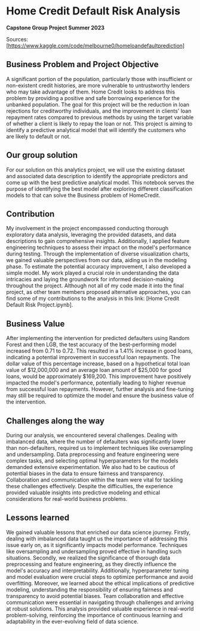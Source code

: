 # Home Credit Default Risk Analysis
**Capstone Group Project Summer 2023**

Sources: [https://www.kaggle.com/code/melbourne0/homeloandefaultprediction]

## Business Problem and Project Objective   
A significant portion of the population, particularly those with insufficient or non-existent credit histories, are more vulnerable to untrustworthy lenders who may take advantage of them. Home Credit looks to address this problem by providing a positive and safe borrowing experience for the unbanked population.
The goal for this project will be the reduction in loan rejections for creditworthy individuals, and the improvement in clients' loan repayment rates compared to previous methods by using the target variable of whether a client is likely to repay the loan or not. This project is aiming to identify a predictive analytical model that will identify the customers who are likely to default or not.

## Our group solution
For our solution on this analytics project, we will use the existing dataset and associated data description to identify the appropriate predictors and come up with the best predictive analytical model. This notebook serves the purpose of identifying the best model after exploring different classification models to that can solve the Business problem of HomeCredit.

## Contribution 
My involvement in the project encompassed conducting thorough exploratory data analysis, leveraging the provided datasets, and data descriptions to gain comprehensive insights. Additionally, I applied feature engineering techniques to assess their impact on the model's performance during testing. Through the implementation of diverse visualization charts, we gained valuable perspectives from our data, aiding us in the modeling phase. To estimate the potential accuracy improvement, I also developed a simple model. My work played a crucial role in understanding the data intricacies and laying the groundwork for informed decision-making throughout the project. Although not all of my code made it into the final project, as other team members proposed alternative approaches, you can find some of my contributions to the analysis in this link: [Home Credit Default Risk Project.ipynb].

## Business Value
After implementing the intervention for predicted defaulters using Random Forest and then LGB, the test accuracy of the best-performing model increased from 0.71 to 0.72. This resulted in a 1.41% increase in good loans, indicating a potential improvement in successful loan repayments. The dollar value of this percentage increase, based on a hypothetical total loan value of $12,000,000 and an average loan amount of $25,000 for good loans, would be approximately $169,200. This improvement have positively impacted the model's performance, potentially leading to higher revenue from successful loan repayments. However, further analysis and fine-tuning may still be required to optimize the model and ensure the business value of the intervention.

## Challenges along the way
During our analysis, we encountered several challenges. Dealing with imbalanced data, where the number of defaulters was significantly lower than non-defaulters, required us to implement techniques like oversampling and undersampling. Data preprocessing and feature engineering were complex tasks, and selecting optimal hyperparameters for the models demanded extensive experimentation. We also had to be cautious of potential biases in the data to ensure fairness and transparency. Collaboration and communication within the team were vital for tackling these challenges effectively. Despite the difficulties, the experience provided valuable insights into predictive modeling and ethical considerations for real-world business problems.

## Lessons learned
We gained valuable lessons that enriched our data science journey. Firstly, dealing with imbalanced data taught us the importance of addressing this issue early on, as it significantly impacts model performance. Techniques like oversampling and undersampling proved effective in handling such situations. Secondly, we realized the significance of thorough data preprocessing and feature engineering, as they directly influence the model's accuracy and interpretability. Additionally, hyperparameter tuning and model evaluation were crucial steps to optimize performance and avoid overfitting. Moreover, we learned about the ethical implications of predictive modeling, understanding the responsibility of ensuring fairness and transparency to avoid potential biases. Team collaboration and effective communication were essential in navigating through challenges and arriving at robust solutions. This analysis provided valuable experience in real-world problem-solving, reinforcing the importance of continuous learning and adaptability in the ever-evolving field of data science.
